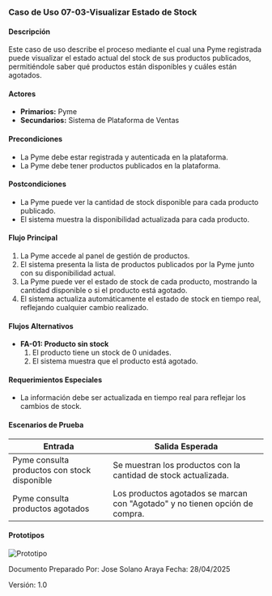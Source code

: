 ### **Caso de Uso 07-03-Visualizar Estado de Stock**

#### **Descripción**
Este caso de uso describe el proceso mediante el cual una Pyme registrada puede visualizar el estado actual del stock de sus productos publicados, permitiéndole saber qué productos están disponibles y cuáles están agotados.

#### **Actores**
- **Primarios:** Pyme 
- **Secundarios:** Sistema de Plataforma de Ventas

#### **Precondiciones**
- La Pyme debe estar registrada y autenticada en la plataforma.
- La Pyme debe tener productos publicados en la plataforma.

#### **Postcondiciones**
- La Pyme puede ver la cantidad de stock disponible para cada producto publicado.
- El sistema muestra la disponibilidad actualizada para cada producto.

#### **Flujo Principal**
1. La Pyme accede al panel de gestión de productos.
2. El sistema presenta la lista de productos publicados por la Pyme junto con su disponibilidad actual.
3. La Pyme puede ver el estado de stock de cada producto, mostrando la cantidad disponible o si el producto está agotado.
4. El sistema actualiza automáticamente el estado de stock en tiempo real, reflejando cualquier cambio realizado.

#### **Flujos Alternativos**
- **FA-01: Producto sin stock**
  1. El producto tiene un stock de 0 unidades.
  2. El sistema muestra que el producto está agotado.

#### **Requerimientos Especiales**
- La información debe ser actualizada en tiempo real para reflejar los cambios de stock.

#### **Escenarios de Prueba**

| Entrada                                    | Salida Esperada                                    |
|--------------------------------------------|---------------------------------------------------|
| Pyme consulta productos con stock disponible | Se muestran los productos con la cantidad de stock actualizada. |
| Pyme consulta productos agotados           | Los productos agotados se marcan con "Agotado" y no tienen opción de compra. |


#### **Prototipos**

![Prototipo](https://img.plantuml.biz/plantuml/dpng/HOz12i8m44NtWTpXqmCKmGjKrBrGS5DQ69CiWZ5JadHJuzrDjQMpcCr__p7Jn4GXHN99YhSKg95njt4YPsSAk9POCxH1crWz2v1hb8rRO3sfn5WdOsYDCqfPzgMtnSF2_ggus3YojmzdChhZeL-ILO_TKkqOHWe4nQynK5NexgJITbTSb7tXkpDvPHo5_YD5Oxp-loB55m00)



Documento Preparado Por: Jose Solano Araya
Fecha: 28/04/2025

Versión: 1.0 